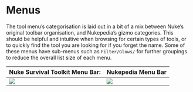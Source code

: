 # Menus

The tool menu’s categorisation is laid out in a bit of a mix between Nuke’s original toolbar organisation, and Nukepedia’s gizmo categories.  This should be helpful and intuitive when browsing for certain types of tools, or to quickly find the tool you are looking for if you forget the name.  Some of these menus have sub-menus such as  `Filter/Glows/` for further groupings to reduce the overall list size of each menu.

| Nuke Survival Toolkit Menu Bar:			         | Nukepedia Menu Bar  |
| ---	                                          | --- |
| ![](images/NSTMenus.jpg)   | ![](images/NukepediaMenus.jpg) |